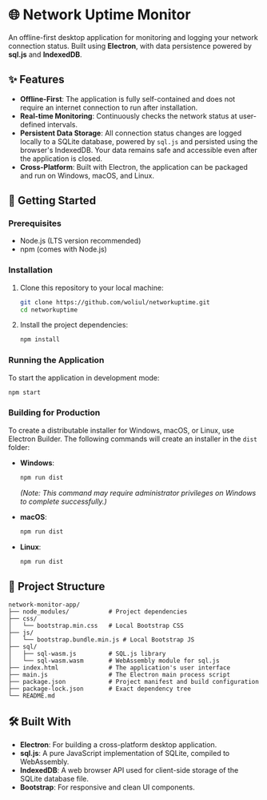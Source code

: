 # 🌐 Network Uptime Monitor

An offline-first desktop application for monitoring and logging your network connection status. Built using **Electron**, with data persistence powered by **sql.js** and **IndexedDB**.

## ✨ Features

* **Offline-First**: The application is fully self-contained and does not require an internet connection to run after installation.
* **Real-time Monitoring**: Continuously checks the network status at user-defined intervals.
* **Persistent Data Storage**: All connection status changes are logged locally to a SQLite database, powered by `sql.js` and persisted using the browser's IndexedDB. Your data remains safe and accessible even after the application is closed.
* **Cross-Platform**: Built with Electron, the application can be packaged and run on Windows, macOS, and Linux.

## 🚀 Getting Started

### Prerequisites

* Node.js (LTS version recommended)
* npm (comes with Node.js)

### Installation

1.  Clone this repository to your local machine:

    ```bash
    git clone https://github.com/woliul/networkuptime.git
    cd networkuptime
    ```

2.  Install the project dependencies:

    ```bash
    npm install
    ```

### Running the Application

To start the application in development mode:

```bash
npm start
```

### Building for Production

To create a distributable installer for Windows, macOS, or Linux, use Electron Builder. The following commands will create an installer in the `dist` folder:

* **Windows**:

  ```bash
  npm run dist
  ```

  *(Note: This command may require administrator privileges on Windows to complete successfully.)*

* **macOS**:

  ```bash
  npm run dist
  ```

* **Linux**:

  ```bash
  npm run dist
  ```

## 📂 Project Structure

```
network-monitor-app/
├── node_modules/           # Project dependencies
├── css/
│   └── bootstrap.min.css   # Local Bootstrap CSS
├── js/
│   └── bootstrap.bundle.min.js # Local Bootstrap JS
├── sql/
│   ├── sql-wasm.js         # SQL.js library
│   └── sql-wasm.wasm       # WebAssembly module for sql.js
├── index.html              # The application's user interface
├── main.js                 # The Electron main process script
├── package.json            # Project manifest and build configuration
├── package-lock.json       # Exact dependency tree
└── README.md
```

## 🛠️ Built With

* **Electron**: For building a cross-platform desktop application.
* **sql.js**: A pure JavaScript implementation of SQLite, compiled to WebAssembly.
* **IndexedDB**: A web browser API used for client-side storage of the SQLite database file.
* **Bootstrap**: For responsive and clean UI components.
